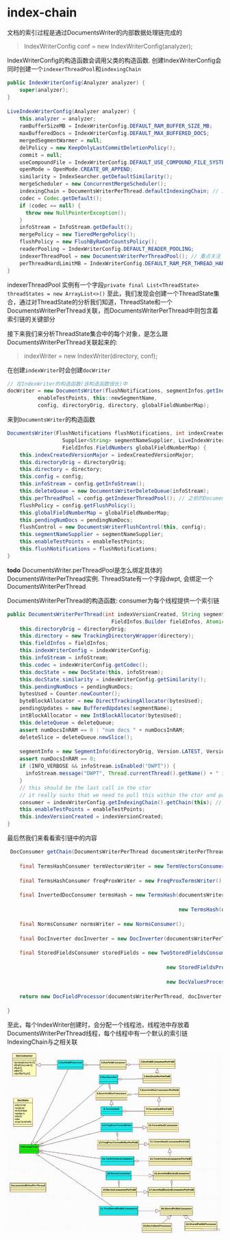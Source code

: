 # index-chain

文档的索引过程是通过DocumentsWriter的内部数据处理链完成的

> IndexWriterConfig conf = new IndexWriterConfig(analyzer);

IndexWriterConfig的构造函数会调用父类的构造函数. 创建IndexWriterConfig会同时创建一个`indexerThreadPool`和`indexingChain`

```java
public IndexWriterConfig(Analyzer analyzer) {
    super(analyzer);
}

LiveIndexWriterConfig(Analyzer analyzer) {
    this.analyzer = analyzer;
    ramBufferSizeMB = IndexWriterConfig.DEFAULT_RAM_BUFFER_SIZE_MB;
    maxBufferedDocs = IndexWriterConfig.DEFAULT_MAX_BUFFERED_DOCS;
    mergedSegmentWarmer = null;
    delPolicy = new KeepOnlyLastCommitDeletionPolicy();
    commit = null;
    useCompoundFile = IndexWriterConfig.DEFAULT_USE_COMPOUND_FILE_SYSTEM;
    openMode = OpenMode.CREATE_OR_APPEND;
    similarity = IndexSearcher.getDefaultSimilarity();
    mergeScheduler = new ConcurrentMergeScheduler();
    indexingChain = DocumentsWriterPerThread.defaultIndexingChain; // 重点关注
    codec = Codec.getDefault();
    if (codec == null) {
      throw new NullPointerException();
    }
    infoStream = InfoStream.getDefault();
    mergePolicy = new TieredMergePolicy();
    flushPolicy = new FlushByRamOrCountsPolicy();
    readerPooling = IndexWriterConfig.DEFAULT_READER_POOLING;
    indexerThreadPool = new DocumentsWriterPerThreadPool(); // 重点关注
    perThreadHardLimitMB = IndexWriterConfig.DEFAULT_RAM_PER_THREAD_HARD_LIMIT_MB;
}
```

indexerThreadPool 实例有一个字段`private final List<ThreadState> threadStates = new ArrayList<>()`
至此，我们发现会创建一个ThreadState集合，通过对ThreadState的分析我们知道，ThreadState和一个DocumentsWriterPerThread关联，而DocumentsWriterPerThread中则包含着索引链的关键部分

接下来我们来分析ThreadState集合中的每个对象，是怎么跟DocumentsWriterPerThread关联起来的:

> indexWriter = new IndexWriter(directory, conf);

在创建`indexWriter`时会创建`docWriter`

```java
// 在IndexWriter的构造函数(该构造函数很长)中
docWriter = new DocumentsWriter(flushNotifications, segmentInfos.getIndexCreatedVersionMajor(), pendingNumDocs,
          enableTestPoints, this::newSegmentName,
          config, directoryOrig, directory, globalFieldNumberMap);
```

来到`DocumentsWriter`的构造函数

```java
DocumentsWriter(FlushNotifications flushNotifications, int indexCreatedVersionMajor, AtomicLong pendingNumDocs, boolean enableTestPoints,
                  Supplier<String> segmentNameSupplier, LiveIndexWriterConfig config, Directory directoryOrig, Directory directory,
                  FieldInfos.FieldNumbers globalFieldNumberMap) {
    this.indexCreatedVersionMajor = indexCreatedVersionMajor;
    this.directoryOrig = directoryOrig;
    this.directory = directory;
    this.config = config;
    this.infoStream = config.getInfoStream();
    this.deleteQueue = new DocumentsWriterDeleteQueue(infoStream);
    this.perThreadPool = config.getIndexerThreadPool(); // 之前的DocumentsWriterPerThreadPool
    flushPolicy = config.getFlushPolicy();
    this.globalFieldNumberMap = globalFieldNumberMap;
    this.pendingNumDocs = pendingNumDocs;
    flushControl = new DocumentsWriterFlushControl(this, config);
    this.segmentNameSupplier = segmentNameSupplier;
    this.enableTestPoints = enableTestPoints;
    this.flushNotifications = flushNotifications;
}
```

**todo** DocumentsWriter.perThreadPool是怎么绑定具体的DocumentsWriterPerThread实例. ThreadState有一个字段dwpt, 会绑定一个DocumentsWriterPerThread

DocumentsWriterPerThread的构造函数: consumer为每个线程提供一个索引链

```java
public DocumentsWriterPerThread(int indexVersionCreated, String segmentName, Directory directoryOrig, Directory directory, LiveIndexWriterConfig indexWriterConfig, InfoStream infoStream, DocumentsWriterDeleteQueue deleteQueue,
                                  FieldInfos.Builder fieldInfos, AtomicLong pendingNumDocs, boolean enableTestPoints) throws IOException {
    this.directoryOrig = directoryOrig;
    this.directory = new TrackingDirectoryWrapper(directory);
    this.fieldInfos = fieldInfos;
    this.indexWriterConfig = indexWriterConfig;
    this.infoStream = infoStream;
    this.codec = indexWriterConfig.getCodec();
    this.docState = new DocState(this, infoStream);
    this.docState.similarity = indexWriterConfig.getSimilarity();
    this.pendingNumDocs = pendingNumDocs;
    bytesUsed = Counter.newCounter();
    byteBlockAllocator = new DirectTrackingAllocator(bytesUsed);
    pendingUpdates = new BufferedUpdates(segmentName);
    intBlockAllocator = new IntBlockAllocator(bytesUsed);
    this.deleteQueue = deleteQueue;
    assert numDocsInRAM == 0 : "num docs " + numDocsInRAM;
    deleteSlice = deleteQueue.newSlice();
   
    segmentInfo = new SegmentInfo(directoryOrig, Version.LATEST, Version.LATEST, segmentName, -1, false, codec, Collections.emptyMap(), StringHelper.randomId(), new HashMap<>(), indexWriterConfig.getIndexSort());
    assert numDocsInRAM == 0;
    if (INFO_VERBOSE && infoStream.isEnabled("DWPT")) {
      infoStream.message("DWPT", Thread.currentThread().getName() + " init seg=" + segmentName + " delQueue=" + deleteQueue);  
    }
    // this should be the last call in the ctor 
    // it really sucks that we need to pull this within the ctor and pass this ref to the chain!
    consumer = indexWriterConfig.getIndexingChain().getChain(this); // 重点关注
    this.enableTestPoints = enableTestPoints;
    this.indexVersionCreated = indexVersionCreated;
}
```

最后然我们来看看索引链中的内容

```java
 DocConsumer getChain(DocumentsWriterPerThread documentsWriterPerThread) {

    final TermsHashConsumer termVectorsWriter = new TermVectorsConsumer(documentsWriterPerThread);

    final TermsHashConsumer freqProxWriter = new FreqProxTermsWriter();

    final InvertedDocConsumer termsHash = new TermsHash(documentsWriterPerThread, freqProxWriter, true,

                                                        new TermsHash(documentsWriterPerThread, termVectorsWriter, false, null));

    final NormsConsumer normsWriter = new NormsConsumer();

    final DocInverter docInverter = new DocInverter(documentsWriterPerThread.docState, termsHash, normsWriter);

    final StoredFieldsConsumer storedFields = new TwoStoredFieldsConsumers(

                                                    new StoredFieldsProcessor(documentsWriterPerThread),

                                                    new DocValuesProcessor(documentsWriterPerThread.bytesUsed));

    return new DocFieldProcessor(documentsWriterPerThread, docInverter, storedFields);

}
```

至此，每个IndexWriter创建时，会分配一个线程池，线程池中存放着DocumentsWriterPerThread线程，每个线程中有一个默认的索引链IndexingChain与之相关联

![index-chain](./resource/index-chain.jpg)

